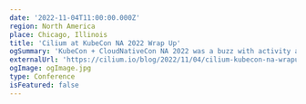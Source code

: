 ```yaml
---
date: '2022-11-04T11:00:00.000Z'
region: North America
place: Chicago, Illinois
title: 'Cilium at KubeCon NA 2022 Wrap Up'
ogSummary: 'KubeCon + CloudNativeCon NA 2022 was a buzz with activity around Cilium.'
externalUrl: 'https://cilium.io/blog/2022/11/04/cilium-kubecon-na-wrapup/'
ogImage: ogImage.jpg
type: Conference
isFeatured: false
---
```

